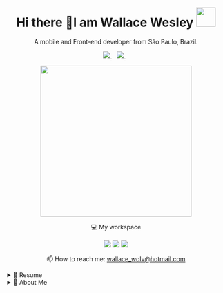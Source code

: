 

<h1 align='center'>
  Hi there 👋I am Wallace Wesley <img src="https://i.pinimg.com/originals/ce/69/4f/ce694f560636dffcf42ecf40d4f2f962.gif" height="45px">
</h1>

<p align='center'>
  A mobile and Front-end developer from São Paulo, Brazil.
</p>



<p align='center'>
  
  <!--<a href="https://wa.me/5518996643974?text=Olá!%20Alexandre">
    <img src="https://img.shields.io/badge/WHATSAPP-%2325D366.svg?&style=for-the-badge&logo=whatsapp&logoColor=white" />    
  </a>&nbsp;&nbsp;-->
  <a href="https://www.linkedin.com/in/wallace-wesley-de-oliveira-91b1b612a/">
    <img src="https://img.shields.io/badge/linkedin-%230077B5.svg?&style=for-the-badge&logo=linkedin&logoColor=white" />
  </a>&nbsp;&nbsp;
  <a href="https://www.instagram.com/wallace_wesley/">
    <img src="https://img.shields.io/badge/instagram-%23E4405F.svg?&style=for-the-badge&logo=instagram&logoColor=white" />        
  </a>&nbsp;&nbsp;
  
</p>

<p align='center'>
  <a href="#"><img src="https://github-readme-stats.vercel.app/api?username=wallacewolv&show_icons=true&count_private=true&theme=dark" width="350"></a>
</p>

<p align='center'>
  💻 My workspace<br/><br/>
  <img src="https://img.shields.io/badge/windows-%230078D6.svg?&style=for-the-badge&logo=windows&logoColor=white" />
  <img src="https://img.shields.io/badge/intel-core%20i7%2005th-%230071C5.svg?&style=for-the-badge&logo=intel&logoColor=white" />
  <img src="https://img.shields.io/badge/RAM-8GB-%230071C5.svg?&style=for-the-badge&logoColor=white" />
<!--   <img src="https://img.shields.io/badge/nvidia-gtx%201650-%2376B900.svg?&style=for-the-badge&logo=nvidia&logoColor=white" /> -->
</p>



<p align='center'>
  📫 How to reach me: <a href='mailto:wallace_wolv@hotmail.com'>wallace_wolv@hotmail.com</a>
</p>

<details>
  <summary>📃 Resume</summary>


## Education

- 📖 **Analysis and systems development**\
📆 2020 - 2021\
📍 **UNIP Paulista** - São Paulo, Brazil

## Experience

<p><img src="https://pa1.narvii.com/7544/017273540bb1e8a57bef5e1e86da6cf4d03c90e7r1-382-278_hq.gif" width="200px"></p>

## Skills

<img align="right" src="https://img.shields.io/badge/firebase-ffca28?style=for-the-badge&logo=firebase&logoColor=black" />
<img align="right" src="https://img.shields.io/badge/React_Native-20232A?style=for-the-badge&logo=react&logoColor=61DAFB" />
<img align="right" src="https://img.shields.io/badge/Node.js-43853D?style=for-the-badge&logo=node.js&logoColor=white" />
<img align="right" src="https://img.shields.io/badge/TypeScript-007ACC?style=for-the-badge&logo=typescript&logoColor=white" />
<img align="right" src="https://img.shields.io/badge/React-20232A?style=for-the-badge&logo=react&logoColor=61DAFB" />
<img align="right" src="https://img.shields.io/badge/Flutter-02569B?style=for-the-badge&logo=flutter&logoColor=white" />


<!--**Programming**
<img align="right" src="https://img.shields.io/badge/Arch-1793D1?logo=arch-linux&logoColor=white" />
<img align="right" src="https://img.shields.io/badge/Fedora-294172?logo=fedora&logoColor=white" />
<img align="right" src="https://img.shields.io/badge/Debian-A81D33?logo=debian&logoColor=white" />
<img align="right" src="https://img.shields.io/badge/Ubuntu-E95420?logo=ubuntu&logoColor=white" />
<img align="right" src="https://img.shields.io/badge/Windows-0078D6?logo=windows&logoColor=white" />
-->

<br>

</details>

<details>
  <summary>📃 About Me</summary>
  
  <br>

``` CSS
const aboutMe = { 
  name: 'Wallace Wesley',
  age: '27',
  education: 'Analysis and systems development at Unip',
  job: 'Programmer || Mobile Developer || Web Developer',
  company: '3R Industry Ltda',
  skills: [
    'Javascript',
    'React JS',
    'Node JS',
    'Flutter'
  ],
  hobbys: [
    'Games',
    'Play guitar',
    'Thinking games,'
  ]
}

```
</details>
